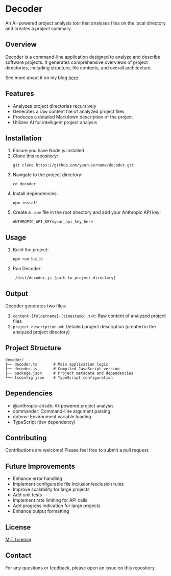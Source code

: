 # Decoder

An AI-powered project analysis tool that analyses files on the local directory and creates a project summary.

## Overview

Decoder is a command-line application designed to analyze and describe software projects. It generates comprehensive overviews of project directories, including structure, file contents, and overall architecture.

See more about it on my blog [here](https://hooshmand.net/decoder-script-summarise-application/).

## Features

- Analyzes project directories recursively
- Generates a raw content file of analyzed project files
- Produces a detailed Markdown description of the project
- Utilizes AI for intelligent project analysis

## Installation

1. Ensure you have Node.js installed
2. Clone this repository:
   ```
   git clone https://github.com/yourusername/decoder.git
   ```
3. Navigate to the project directory:
   ```
   cd decoder
   ```
4. Install dependencies:
   ```
   npm install
   ```
5. Create a `.env` file in the root directory and add your Anthropic API key:
   ```
   ANTHROPIC_API_KEY=your_api_key_here
   ```

## Usage

1. Build the project:
   ```
   npm run build
   ```
2. Run Decoder:
   ```
   ./dist/decoder.js [path-to-project-directory]
   ```

## Output

Decoder generates two files:

1. `content-[foldername]-[timestamp].txt`: Raw content of analyzed project files
2. `project_description.md`: Detailed project description (created in the analyzed project directory)

## Project Structure

```
decoder/
├── decoder.ts       # Main application logic
├── decoder.js       # Compiled JavaScript version
├── package.json     # Project metadata and dependencies
└── tsconfig.json    # TypeScript configuration
```

## Dependencies

- @anthropic-ai/sdk: AI-powered project analysis
- commander: Command-line argument parsing
- dotenv: Environment variable loading
- TypeScript (dev dependency)

## Contributing

Contributions are welcome! Please feel free to submit a pull request.

## Future Improvements

- Enhance error handling
- Implement configurable file inclusion/exclusion rules
- Improve scalability for large projects
- Add unit tests
- Implement rate limiting for API calls
- Add progress indication for large projects
- Enhance output formatting

## License

[MIT License](LICENSE)

## Contact

For any questions or feedback, please open an issue on this repository.
